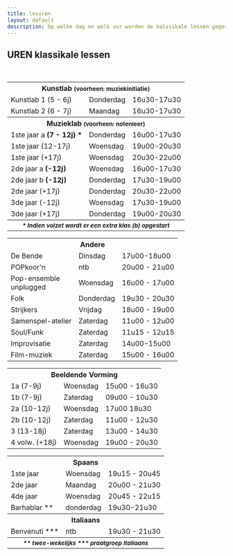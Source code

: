 ```yaml
---
title: lesuren
layout: default
description: Op welke dag en welk uur worden de kalssikale lessen gegeven.
---
```


<main id="top">
<section class="lesuren" id="lesuren">
  <div class="row">
    <h2>UREN klassikale lessen</h2>
    <br>
  </div>
  <div class="lesuren__grid row">
    <div class="lesuren__item">
      <table>
         <tr>
            <th colspan="3">Kunstlab <small>(voorheen: muziekinitiatie)</small></th>
          </tr>
          <tr>
            <td>Kunstlab 1 (5 - 6j)</td>
            <td>Donderdag</td>
            <td>16u30-17u30</td>
          </tr>
          <tr>
            <td>Kunstlab 2 (6 - 7j)</td>
            <td>Maandag</td>
            <td>16u30-17u30</td>
          </tr>
          <tr>
            <th colspan="3" class="no-border-top">Muzieklab <small>(voorheen: notenleer)</small></th>
          </tr>
          <tr>
            <td>1ste jaar a <strong>(7 - 12j) *</strong></td>
            <td>Donderdag</td>
            <td>16u00-17u30</td>
          </tr>
          <tr>
            <td>1ste jaar (12-17j)</td>
            <td>Woensdag</td>
            <td>19u00-20u30</td>
          </tr>
          <tr>
            <td>1ste jaar (+17j)</td>
            <td>Woensdag</td>
            <td>20u30-22u00</td>
          </tr>
          <tr>
            <td>2de jaar a <strong>(-12j)</strong></td>
            <td>Woensdag</td>
            <td>16u00-17u30</td>
          </tr>
          <tr>
            <td>2de jaar b <strong>(-12j)</strong></td>
            <td>Donderdag</td>
            <td>17u30-19u00</td>
          </tr>
          <tr>
            <td>2de jaar (+17j)</td>
            <td>Donderdag</td>
            <td>20u30-22u00</td>
          </tr>
          <tr>
            <td>3de jaar (-12j)</td>
            <td>Woensdag</td>
            <td>17u30-19u00</td>
          </tr>
          <tr>
            <td>3de jaar (+17j)</td>
            <td>Donderdag</td>
            <td>19u00-20u30</td>
          </tr>
          <tr>
            <th colspan="3" class="no-border-top no-border-bottom"><i><small>* Indien volzet wordt er een extra klas (b) opgestart</small></i></th>
          </tr>
        </table>
    </div>
    <div class="lesuren__item">
      <table class="lesuren__andere">
        <tr>
          <th colspan="3">Andere</th>
        </tr>
        <tr>
          <td>De Bende</td>
          <td>Dinsdag</td>
          <td>17u00-18u00</td>
        </tr>
        <tr>
          <td>POPkoor'n</td>
          <td>ntb</td>
          <td>20u00 - 21u00</td>
        </tr>
        <tr>
          <td>Pop-ensemble <br>unplugged</td>
          <td>Woensdag</td>
          <td>16u00 - 17u00</td>
        </tr>
        <tr>
            <td>Folk</td>
            <td>Donderdag</td>
            <td>19u30 - 20u30</td>
        </tr>
        <tr>
          <td>Strijkers</td>
          <td>Vrijdag</td>
          <td>18u00 - 19u00</td>
        </tr>
        <tr>
          <td>Samenspel-<wbr>atelier</td>
          <td>Zaterdag</td>
          <td>11u00 - 12u00</td>
        </tr>
        <tr>
            <td>Soul/Funk</td>
            <td>Zaterdag</td>
            <td>11u15 - 12u15</td>
        </tr>
        <tr>
          <td>Improvisatie</td>
          <td>Zaterdag</td>
          <td>14u00-15u00</td>
        </tr>
        <tr>
          <td>Film-muziek</td>
          <td>Zaterdag</td>
          <td>15u00 - 16u00</td>
        </tr>
      </table>
    </div><!-- lesuren__item -->
    <div class="lesuren__item">
      <table>
          <tr>
            <th colspan="3">Beeldende Vorming</th>
          </tr>
          <tr>
            <td>1a (7-9j)</td>
            <td>Woensdag</td>
            <td>15u00 - 16u30</td>
          </tr>
          <tr>
            <td>1b (7-9j)</td>
            <td>Zaterdag</td>
            <td>09u00 - 10u30</td>
          </tr>
          <tr>
            <td>2a (10-12j)</td>
            <td>Woensdag</td>
            <td>17u00 18u30</td>
          </tr>
          <tr>
            <td>2b (10-12j)</td>
            <td>Zaterdag</td>
            <td>11u00 - 12u30</td>
          </tr>
          <tr>
            <td>3 (13-18j)</td>
            <td>Zaterdag</td>
            <td>13u00 - 14u30</td>
          </tr>
          <tr>
            <td>4 volw. (+18j)</td>
            <td>Woensdag</td>
            <td>19u00 - 20u30</td>
          </tr>
        </table>
    </div>
    <div class="lesuren__item">
      <table>
          <tr>
            <th colspan="3">Spaans</th>
          </tr>
          <tr>
            <td>1ste jaar</td>
            <td>Woensdag</td>
            <td>19u15 - 20u45</td>
          </tr>
          <tr>
            <td>2de jaar</td>
            <td>Maandag</td>
            <td>20u00 - 21u30</td>
          </tr>
          <tr>
            <td>4de jaar</td>
            <td>Woensdag</td>
            <td>20u45 - 22u15</td>
          </tr>
          <tr>
              <td>Barhablar **</td>
              <td>donderdag</td>
              <td>19u30-21u30</td>
          </tr>
          <tr>
            <th colspan="3" class="no-border-top">Italiaans</th>
          </tr>
          <tr>
            <td>Benvenuti *** </td>
            <td>ntb</td>
            <td>19u30 - 21u30</td>
          </tr>
          <tr>
            <th colspan="3" class="no-border-top no-border-bottom"><i><small>** twee-wekelijks </small><small>*** praatgroep Italiaans</small></i></th>
          </tr>
        </table>
    </div>

  </div><!-- lesuren__grid -->
  <!-- hier moeten de lesuren terug komen te staan -->


</section>
</main>
